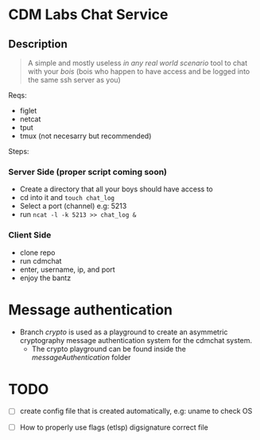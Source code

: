 # CDM Labs Chat Service

## Description

> A simple and mostly useless _in any real world scenario_ tool to chat with your *bois* (bois who happen to have access and be logged into the same ssh server as you)

Reqs:

* figlet
* netcat
* tput
* tmux (not necesarry but recommended) 

Steps:

### Server Side (proper script coming soon)

* Create a directory that all your boys should have access to
* cd into it and ```touch chat_log```
* Select a port (channel) e.g: 5213
* run ```ncat -l -k 5213 >> chat_log &``` 

### Client Side
* clone repo 
* run cdmchat
* enter, username, ip, and port
* enjoy the bantz

# Message authentication
* Branch _crypto_ is used as a playground to create an asymmetric cryptography message authentication system for the cdmchat system. 
	* The crypto playground can be found inside the *messageAuthentication* folder

# TODO

* [ ] create config file that is created automatically, e.g: uname to check OS
* [ ] How to properly use flags (etlsp) digsignature correct file

